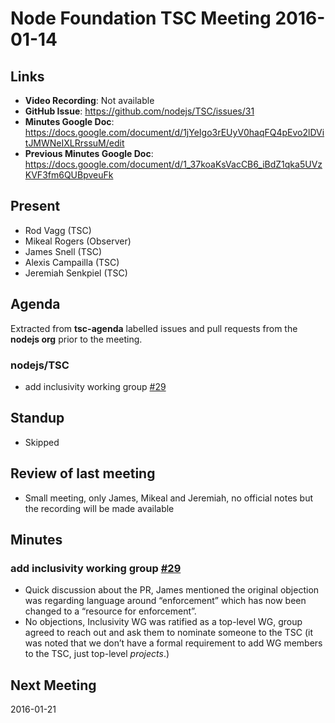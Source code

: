 # Node Foundation TSC Meeting 2016-01-14

## Links

* **Video Recording**: Not available
* **GitHub Issue**: <https://github.com/nodejs/TSC/issues/31>
* **Minutes Google Doc**: <https://docs.google.com/document/d/1jYeIgo3rEUyV0haqFQ4pEvo2lDVitJMWNeIXLRrssuM/edit>
* **Previous Minutes Google Doc**: <https://docs.google.com/document/d/1_37koaKsVacCB6_iBdZ1qka5UVzKVF3fm6QUBpveuFk>

## Present

* Rod Vagg (TSC)
* Mikeal Rogers (Observer)
* James Snell (TSC)
* Alexis Campailla (TSC)
* Jeremiah Senkpiel (TSC)

## Agenda

Extracted from **tsc-agenda** labelled issues and pull requests from the **nodejs org** prior to the meeting.

### nodejs/TSC

* add inclusivity working group [#29](https://github.com/nodejs/TSC/pull/29)

## Standup

* Skipped

## Review of last meeting

* Small meeting, only James, Mikeal and Jeremiah, no official notes but the recording will be made available

## Minutes

### add inclusivity working group [#29](https://github.com/nodejs/TSC/pull/29)

* Quick discussion about the PR, James mentioned the original objection was regarding language around “enforcement” which has now been changed to a “resource for enforcement”.
* No objections, Inclusivity WG was ratified as a top-level WG, group agreed to reach out and ask them to nominate someone to the TSC (it was noted that we don’t have a formal requirement to add WG members to the TSC, just top-level _projects_.)

## Next Meeting

2016-01-21
